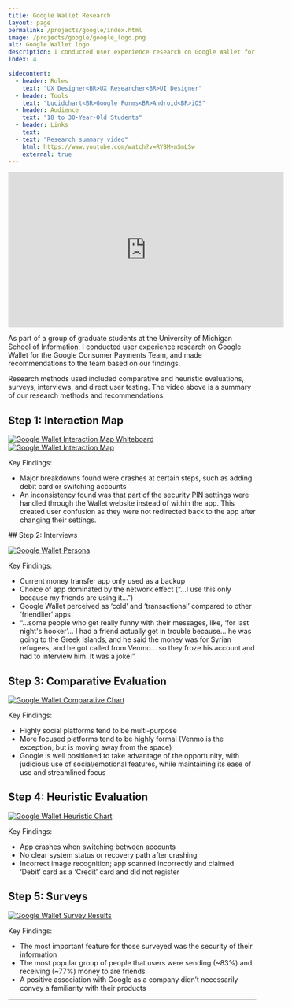 ```yaml
---
title: Google Wallet Research
layout: page
permalink: /projects/google/index.html
image: /projects/google/google_logo.png
alt: Google Wallet logo
description: I conducted user experience research on Google Wallet for the Google Consumer Payments Team.
index: 4

sidecontent:
  - header: Roles
    text: "UX Designer<BR>UX Researcher<BR>UI Designer"
  - header: Tools
    text: "Lucidchart<BR>Google Forms<BR>Android<BR>iOS"   
  - header: Audience
    text: "18 to 30-Year-Old Students"
  - header: Links
    text: 
  - text: "Research summary video"
    html: https://www.youtube.com/watch?v=RY8MymSmLSw
    external: true
---
```


<iframe width="560" height="315" src="https://www.youtube.com/embed/RY8MymSmLSw" frameborder="0" allow="accelerometer; autoplay; encrypted-media; gyroscope; picture-in-picture" allowfullscreen></iframe>

As part of a group of graduate students at the University of Michigan School of Information, I conducted user experience research on Google Wallet for the Google Consumer Payments Team, and made recommendations to the team based on our findings. 

Research methods used included comparative and heuristic evaluations, surveys, interviews, and direct user testing. The video above is a summary of our research methods and recommendations.

## Step 1: Interaction Map

[![Google Wallet Interaction Map Whiteboard](/projects/google/google_interaction_map1_original.jpg "Google Wallet Interaction Map Whiteboard")](/projects/google/google_interaction_map1_original.jpg)[![Google Wallet Interaction Map](/projects/google/google_interaction_map2_original.jpg "Google Wallet Interaction Map")](/projects/google/google_interaction_map2_original.jpg)

Key Findings: 
<ul>
	<li>Major breakdowns found were crashes at certain steps, such as adding debit card or switching accounts</li>
	<li>An inconsistency found was that part of the security PIN settings were handled through the Wallet website instead of within the app. This created user confusion as they were not redirected back to the app after changing their settings.</li>
</ul>
## Step 2: Interviews

[![Google Wallet Persona](/projects/google/google_persona_original.png "Google Wallet Persona")](/projects/google/google_persona_original.png)

Key Findings:
<ul>
	<li>Current money transfer app only used as a backup</li>
	<li>Choice of app dominated by the network effect (“...I use this only because my friends are using it…”)</li>
	<li>Google Wallet perceived as ‘cold’ and ‘transactional’ compared to other ‘friendlier’ apps</li>
	<li>“...some people who get really funny with their messages, like, ‘for last night's hooker’... I had a friend actually get in trouble because... he was going to the Greek Islands, and he said the money was for Syrian refugees, and he got called from Venmo… so they froze his account and had to interview him. It was a joke!”</li>
</ul>

## Step 3: Comparative Evaluation

[![Google Wallet Comparative Chart](/projects/google/google_comparative_original.png "Google Wallet Comparative Chart")](/projects/google/google_comparative_original.png)

Key Findings: 
<ul>
	<li>Highly social platforms tend to be multi-purpose</li>
	<li>More focused platforms tend to be highly formal (Venmo is the exception, but is moving away from the space)</li>
	<li>Google is well positioned to take advantage of the opportunity, with judicious use of social/emotional features, while maintaining its ease of use and streamlined focus</li>
</ul>

## Step 4: Heuristic Evaluation

[![Google Wallet Heuristic Chart](/projects/google/google_heuristic_original.jpg "Google Wallet Heuristic Chart")](/projects/google/google_heuristic_original.jpg)

Key Findings: 
<ul>
	<li>App crashes when switching between accounts</li>
	<li>No clear system status or recovery path after crashing</li>
	<li>Incorrect image recognition; app scanned incorrectly and claimed ‘Debit’ card as a ‘Credit’ card and did not register</li>
</ul>

## Step 5: Surveys

[![Google Wallet Survey Results](/projects/google/google_survey_original.png "Google Wallet Survey Results")](/projects/google/google_survey_original.png)

Key Findings: 
<ul>
	<li>The most important feature for those surveyed was the security of their information</li>
	<li>The most popular group of people that users were sending (~83%) and receiving (~77%) money to are friends</li>
	<li>A positive association with Google as a company didn’t necessarily convey a familiarity with their products</li>
</ul>

<hr>
